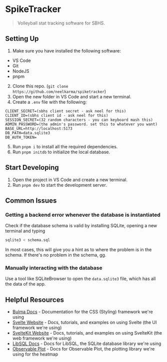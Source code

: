 # SpikeTracker

> Volleyball stat tracking software for SBHS.

## Setting Up

1. Make sure you have installed the following software:

- VS Code
- Git
- NodeJS
- pnpm

2. Clone this repo. (`git clone https://github.com/neelkarma/spiketracker`)
3. Open the new folder in VS Code and start a new terminal.
4. Create a `.env` file with the following:

```
CLIENT_SECRET=(sbhs client secret - ask neel for this)
CLIENT_ID=(sbhs client id - ask neel for this)
SESSION_SECRET=(32 random characters - you can keyboard mash this)
ADMIN_PASSWORD=(the admin's password. set this to whatever you want)
BASE_URL=http://localhost:5173
DB_PATH=data.sqlite3
DB_AUTH_TOKEN=
```

5. Run `pnpm i` to install all the required dependencies.
6. Run `pnpm initdb` to initialize the local database.

## Start Developing

1. Open the project in VS Code and create a new terminal.
2. Run `pnpm dev` to start the development server.

## Common Issues

### Getting a backend error whenever the database is instantiated

Check if the database schema is valid by installing SQLite, opening a new
terminal and typing

```sh
sqlite3 < schema.sql
```

In most cases, this will give you a hint as to where the problem is in the
schema. If there's no problem in the schema, gg.

### Manually interacting with the database

Use a tool like SQLiteBrowser to open the `data.sqlite3` file, which has all the
data of the app.

## Helpful Resources

- [Bulma Docs](https://bulma.io/documentation) - Documentation for the CSS
  (Styling) framework we're using
- [Svelte Website](https://svelte.dev) - Docs, tutorials, and examples on using
  Svelte (the UI framework we're using)
- [SvelteKit Website](https://kit.svelte.dev) - Docs, tutorials, and examples on
  using SvelteKit (the web framework we're using)
- [LibSQL Docs](https://docs.turso.tech/sdk/ts/reference) - Docs for LibSQL, the
  SQLite database library we're using
- [Observable Plot](https://observablehq.com/plot/getting-started) - Docs for
  Observable Plot, the plotting library we're using for the heatmap
